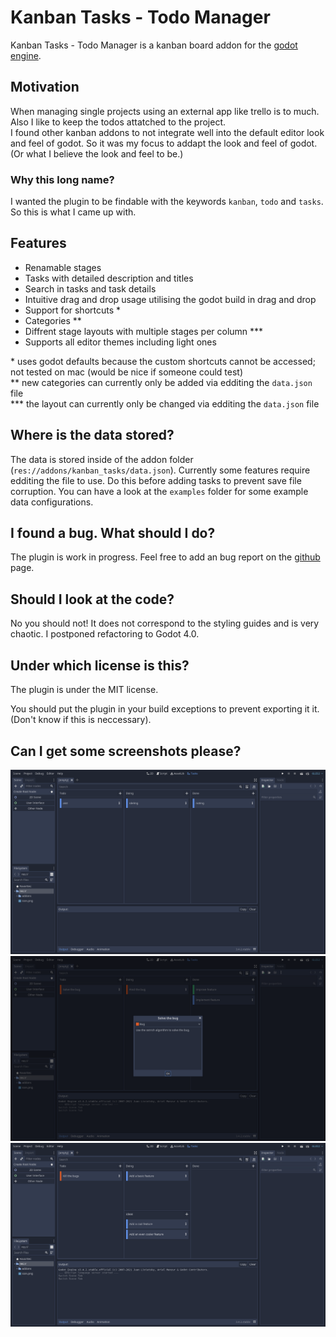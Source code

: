 # Kanban Tasks - Todo Manager
Kanban Tasks - Todo Manager is a kanban board addon for the [godot engine](https://godotengine.org).

## Motivation
When managing single projects using an external app like trello is to much. Also I like to keep the todos attatched to the project.  
I found other kanban addons to not integrate well into the default editor look and feel of godot. So it was my focus to addapt the look and feel of godot. (Or what I believe the look and feel to be.)

### Why this long name?
I wanted the plugin to be findable with the keywords `kanban`, `todo` and `tasks`. So this is what I came up with.

## Features
- Renamable stages
- Tasks with detailed description and titles
- Search in tasks and task details
- Intuitive drag and drop usage utilising the godot build in drag and drop
- Support for shortcuts \*
- Categories \*\*
- Diffrent stage layouts with multiple stages per column \*\*\*
- Supports all editor themes including light ones

\* uses godot defaults because the custom shortcuts cannot be accessed; not tested on mac (would be nice if someone could test)  
\*\* new categories can currently only be added via edditing the `data.json` file  
\*\*\* the layout can currently only be changed via edditing the `data.json` file  

## Where is the data stored?
The data is stored inside of the addon folder (`res://addons/kanban_tasks/data.json`).
Currently some features require edditing the file to use. Do this before adding tasks to prevent save file corruption. You can have a look at the `examples` folder for some example data configurations.

## I found a bug. What should I do?
The plugin is work in progress. Feel free to add an bug report on the [github](https://github.com/HolonProduction/godot_kanban_tasks) page.

## Should I look at the code?
No you should not! It does not correspond to the styling guides and is very chaotic. I postponed refactoring to Godot 4.0.

## Under which license is this?
The plugin is under the MIT license.  

You should put the plugin in your build exceptions to prevent exporting it it. (Don't know if this is neccessary).

## Can I get some screenshots please?
![screenshot](https://raw.githubusercontent.com/HolonProduction/godot_kanban_tasks/master/images/screenshot1.png)
![screenshot](https://raw.githubusercontent.com/HolonProduction/godot_kanban_tasks/master/images/screenshot2.png)
![screenshot](https://raw.githubusercontent.com/HolonProduction/godot_kanban_tasks/master/images/screenshot3.png)
